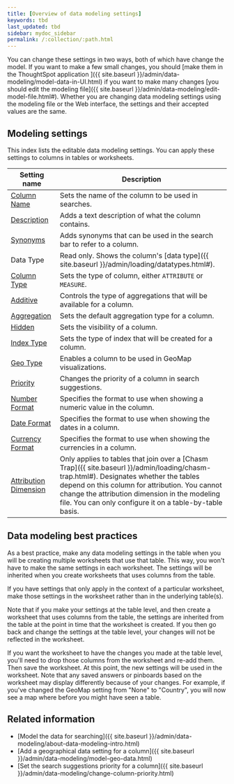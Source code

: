 ```yaml
---
title: [Overview of data modeling settings]
keywords: tbd
last_updated: tbd
sidebar: mydoc_sidebar
permalink: /:collection/:path.html
---
```


You can change these settings in two ways, both of which have change the model.
If you want to make a few small changes, you should [make them in the
ThoughtSpot application ]({{ site.baseurl
}}/admin/data-modeling/model-data-in-UI.html) if you want to make many changes
[you should edit the modeling file]({{ site.baseurl
}}/admin/data-modeling/edit-model-file.html#). Whether you are changing data
modeling settings using the modeling file or the Web interface, the settings and
their accepted values are the same.

## Modeling settings

This index lists the editable data modeling settings. You can apply these settings to columns in tables or worksheets.

| Setting name | Description |
|----------------|----------------------|
| [Column Name](change-column-basics.html#change-the-column-name#) | Sets the name of the column to be used in searches. |
| [Description](change-column-basics.html#change-column-description) | Adds a text description of what the column contains. |
| [Synonyms](change-visibility-synonym.html#) | Adds synonyms that can be used in the search bar to refer to a column. |
| Data Type | Read only. Shows the column's [data type]({{ site.baseurl }}/admin/loading/datatypes.html#). |
| [Column Type](change-column-basics.html#change-column-type) | Sets the type of column, either `ATTRIBUTE` or `MEASURE`. |
| [Additive](change-aggreg-additive.html#) | Controls the type of aggregations that will be available for a column. |
| [Aggregation](change-aggreg-additive.html#) | Sets the default aggregation type for a column. |
| [Hidden](change-visibility-synonym.html#) | Sets the visibility of a column. |
| [Index Type](change-index.html#) | Sets the type of index that will be created for a column. |
| [Geo Type](model-geo-data.html#) | Enables a column to be used in GeoMap visualizations. |
| [Priority](change-column-priority.html#) | Changes the priority of a column in search suggestions. |
| [Number Format](set-format-pattern-numbers.html#) | Specifies the format to use when showing a numeric value in the column. |
| [Date Format](set-format-pattern-numbers.html#date-format) | Specifies the format to use when showing the dates in a column. |
| [Currency Format](set-format-pattern-numbers.html#set-currency-format) | Specifies the format to use when showing the currencies in a column. |
| [Attribution Dimension](attributable-dimension.html#) | Only applies to tables that join over a [Chasm Trap]({{ site.baseurl }}/admin/loading/chasm-trap.html#). Designates whether the tables depend on this column for attribution. You cannot change the attribution dimension in the modeling file. You can only configure it on a table-by-table basis. |


## Data modeling best practices

As a best practice, make any data modeling settings in the table when you will be creating multiple worksheets that use that table. This way, you won't have to make the same settings in each worksheet. The settings will be inherited when you create worksheets that uses columns from the table.

If you have settings that only apply in the context of a particular worksheet, make those settings in the worksheet rather than in the underlying table(s).

Note that if you make your settings at the table level, and then create a worksheet that uses columns from the table, the settings are inherited from the table at the point in time that the worksheet is created. If you then go back and change the settings at the table level, your changes will not be reflected in the worksheet.

If you want the worksheet to have the changes you made at the table level, you'll need to drop those columns from the worksheet and re-add them. Then save the worksheet. At this point, the new settings will be used in the worksheet. Note that any saved answers or pinboards based on the worksheet may display differently because of your changes. For example, if you've changed the GeoMap setting from "None" to "Country", you will now see a map where before you might have seen a table.

## Related information  

- [Model the data for searching]({{ site.baseurl }}/admin/data-modeling/about-data-modeling-intro.html)
- [Add a geographical data setting for a column]({{ site.baseurl }}/admin/data-modeling/model-geo-data.html)  
- [Set the search suggestions priority for a column]({{ site.baseurl }}/admin/data-modeling/change-column-priority.html)  
